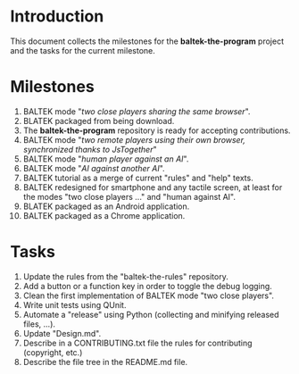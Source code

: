 # Introduction

This document collects the milestones for the **baltek-the-program** project and the tasks for the current milestone.

# Milestones

1. BALTEK mode "*two close players sharing the same browser*".
2. BLATEK packaged from being download.
3. The **baltek-the-program** repository is ready for accepting contributions.
4. BALTEK mode "*two remote players using their own browser, synchronized thanks to JsTogether*"
5. BALTEK mode "*human player against an AI*".
6. BALTEK mode "*AI against another AI*".
7. BALTEK tutorial as a merge of current "rules" and "help" texts.
8. BALTEK redesigned for smartphone and any tactile screen, at least for the modes "two close players ..." and "human against AI".
9. BLATEK packaged as an Android application.
10. BALTEK packaged as a Chrome application.

# Tasks

1. Update the rules from the "baltek-the-rules" repository.
2. Add a button or a function key in order to toggle the debug logging.
3. Clean the first implementation of BALTEK mode "two close players".
4. Write unit tests using QUnit.
5. Automate a "release" using Python (collecting and minifying released files, ...).
6. Update "Design.md".
7. Describe in a CONTRIBUTING.txt file the rules for contributing (copyright, etc.)
8. Describe the file tree in the README.md file.